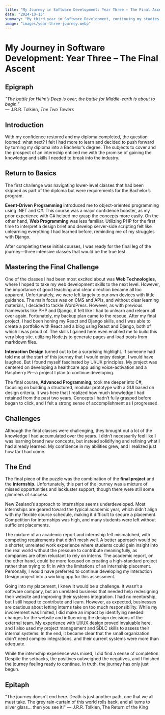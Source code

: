 ```yaml
---
title: "My Journey in Software Development: Year Three – The Final Ascent"
date: "2024-10-13"
summary: "My third year in Software Development, continuing my studies and completing my Bachelor of IT."
image: "images/year-three-journey.webp" 
---
```



# My Journey in Software Development: Year Three – The Final Ascent

## Epigraph

*"The battle for Helm’s Deep is over; the battle for Middle-earth is about to begin."*  
— J.R.R. Tolkien, *The Two Towers*

## Introduction

With my confidence restored and my diploma completed, the question loomed: what next? I felt I had more to learn and decided to push forward by turning my diploma into a Bachelor’s degree. The subjects to cover and the prospect of an internship enticed me with the promise of gaining the knowledge and skills I needed to break into the industry.

## Return to Basics

The first challenge was navigating lower-level classes that had been skipped as part of the diploma but were requirements for the Bachelor’s program. 

**Event-Driven Programming** introduced me to object-oriented programming using .NET and C#. This course was a major confidence booster, as my prior experience with C# helped me grasp the concepts more easily. On the other hand, **Web Programming** was less familiar. Utilizing PHP for the first time to interpret a design brief and develop server-side scripting felt like unlearning everything I had learned before, reminding me of my struggles with Django. 

After completing these initial courses, I was ready for the final leg of the journey—three intensive classes that would be the true test.

## Mastering the Final Challenge

One of the classes I had been most excited about was **Web Technologies**, where I hoped to take my web development skills to the next level. However, the importance of good teaching and clear direction became all too apparent. Unfortunately, we were left largely to our own devices with little guidance. The main focus was on CMS and APIs, and without clear learning materials, I decided to tackle WordPress. However, as with previous frameworks like PHP and Django, it felt like I had to unlearn and relearn all over again. Fortunately, my backup plan came to the rescue. After my final project, I had been honing my React and Django skills, and I was able to create a portfolio with React and a blog using React and Django, both of which I was proud of. The skills I gained here even enabled me to build this very blog site, utilizing Node.js to generate pages and load posts from markdown files.

**Interaction Design** turned out to be a surprising highlight. If someone had told me at the start of this journey that I would enjoy design, I would have laughed. But I found myself fascinated by UI/UX principles. My project was centered on developing a healthcare app using voice-activation and a Raspberry Pi—a project I plan to continue developing.

The final course, **Advanced Programming**, took me deeper into C#, focusing on building a structured, modular prototype with a GUI based on design criteria. It was here that I realized how much knowledge I had retained from the past two years. Concepts I hadn’t fully grasped before began to click, and I felt a strong sense of accomplishment as I progressed.

## Challenges

Although the final classes were challenging, they brought out a lot of the knowledge I had accumulated over the years. I didn’t necessarily feel like I was learning brand new concepts, but instead solidifying and refining what I had already learned. My confidence in my abilities grew, and I realized just how far I had come.

## The End

The final piece of the puzzle was the combination of the **final project** and the **internship**. Unfortunately, this part of the journey was a mixture of missed opportunities and lackluster support, though there were still some glimmers of success.

New Zealand’s approach to internships seems underdeveloped. Most internships are geared toward the typical academic year, which didn’t align with my flexible course schedule, making it difficult to secure a placement. Competition for internships was high, and many students were left without sufficient placements.

The mixture of an academic report and internship felt mismatched, with competing requirements that didn’t mesh well. A better approach would be a shorter, unrelated work experience where students could gain insight into the real world without the pressure to contribute meaningfully, as companies are often reluctant to rely on interns. The academic report, on the other hand, could be more focused on creating a high-standard project rather than trying to fit in with the limitations of an internship placement. Personally, I would have preferred to continue developing my Interaction Design project into a working app for this assessment.

Going into my placement, I knew it would be a challenge. It wasn’t a software company, but an unrelated business that needed help redesigning their website and improving their systems integration. I had no mentorship, but I still hoped to contribute and learn. However, as expected, businesses are cautious about letting interns take on too much responsibility. While my involvement was limited, I did make an impact by identifying needed changes for the website and influencing the design decisions of the external team. My experience with UI/UX design proved invaluable here, and I also used my project management and SDLC skills to assess their internal systems. In the end, it became clear that the small organization didn’t need complex integrations, and their current systems were more than adequate.

While the internship experience was mixed, I did find a sense of completion. Despite the setbacks, the positives outweighed the negatives, and I finished the journey feeling ready to continue. In truth, the journey has only just begun.

## Epitaph

"The journey doesn't end here. Death is just another path, one that we all must take. The grey rain-curtain of this world rolls back, and all turns to silver glass... then you see it!"
— J.R.R. Tolkien, The Return of the King

